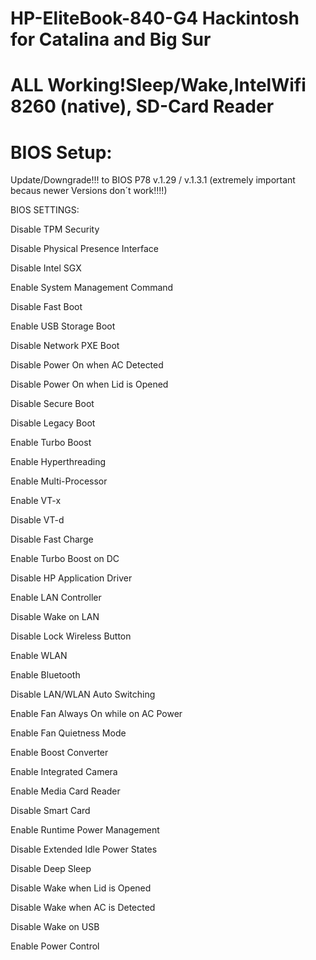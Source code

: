 # HP-EliteBook-840-G4 Hackintosh for Catalina and Big Sur

# ALL Working!Sleep/Wake,IntelWifi 8260 (native), SD-Card Reader



# BIOS Setup:

Update/Downgrade!!! to BIOS P78 v.1.29 / v.1.3.1 (extremely important becaus newer Versions don´t work!!!!)

BIOS SETTINGS:

Disable TPM Security

Disable Physical Presence Interface

Disable Intel SGX

Enable System Management Command

Disable Fast Boot

Enable USB Storage Boot

Disable Network PXE Boot

Disable Power On when AC Detected

Disable Power On when Lid is Opened

Disable Secure Boot

Disable Legacy Boot

Enable Turbo Boost

Enable Hyperthreading

Enable Multi-Processor

Enable VT-x

Disable VT-d

Disable Fast Charge

Enable Turbo Boost on DC

Disable HP Application Driver

Enable LAN Controller

Disable Wake on LAN

Disable Lock Wireless Button

Enable WLAN

Enable Bluetooth

Disable LAN/WLAN Auto Switching

Enable Fan Always On while on AC Power

Enable Fan Quietness Mode

Enable Boost Converter

Enable Integrated Camera

Enable Media Card Reader

Disable Smart Card

Enable Runtime Power Management

Disable Extended Idle Power States

Disable Deep Sleep

Disable Wake when Lid is Opened

Disable Wake when AC is Detected

Disable Wake on USB

Enable Power Control
